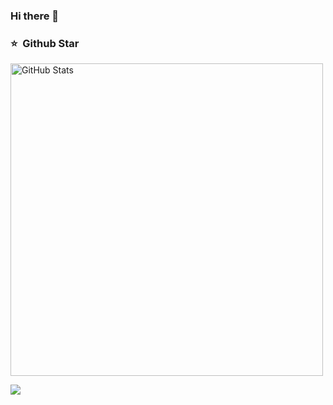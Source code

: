 ### Hi there 👋

<!--
**haozhangcn/haozhangcn** is a ✨ _special_ ✨ repository because its `README.md` (this file) appears on your GitHub profile.

Here are some ideas to get you started:

- 🔭 I’m currently working on ...
- 🌱 I’m currently learning ...
- 👯 I’m looking to collaborate on ...
- 🤔 I’m looking for help with ...
- 💬 Ask me about ...
- 📫 How to reach me: ...
- 😄 Pronouns: ...
- ⚡ Fun fact: ...
-->

### ⭐️ &nbsp;Github Star

<img width="500px"  alt="GitHub Stats" src="https://github-readme-stats.vercel.app/api?username=haozhangcn&count_private=true&show_icons=true"/>


<a href="https://clustrmaps.com/site/1bau5" title="Visit tracker"><img src="//clustrmaps.com/map_v2.png?cl=ffffff&w=a&t=n&d=kYcJGti-gQUTsq9jbpOdRdc76iwwRnqebOil_yHkiUI" /></a>
